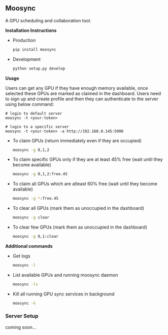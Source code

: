 ## Moosync

A GPU scheduling and collaboration tool.

**Installation Instructions**

- Production

  ````sh
  pip install moosync
  ````

- Development

  ````sh
  python setup.py develop
  ````

**Usage**

Users can get any GPU if they have enough memory available, once selected these GPUs are marked as claimed in the dashboard. Users need to sign up and create profile and then they can authenticate to the server using below command:

````
# login to default server
moosync -t <your-token>

# login to a specific server
moosync -t <your-token> -a http://192.168.0.145:5000
````

- To claim GPUs (return immediately even if they are occupied)

  ````sh
  moosync -g 0,1,2
  ````

- To claim specific GPUs only if they are at least 45% free (wait until they become available)

  ````sh
  moosync -g 0,1,2:free.45
  ````

- To claim all GPUs which are atleast 60% free (wait until they become available)

  ````sh
  moosync -g *:free.45
  ````

- To clear all GPUs (mark them as unoccupied in the dashboard)

  ````sh
  moosync -g clear
  ````

- To clear few GPUs (mark them as unoccupied in the dashboard)

  ````sh
  moosync -g 0,1:clear
  ````

**Additional commands**
- Get logs

  ````sh
  moosync -l
  ````

- List available GPUs and running moosync daemon

  ````sh
  moosync -ls
  ````

- Kill all running GPU sync services in background

  ````sh
  moosync -k
  ````

### Server Setup

coming soon...

